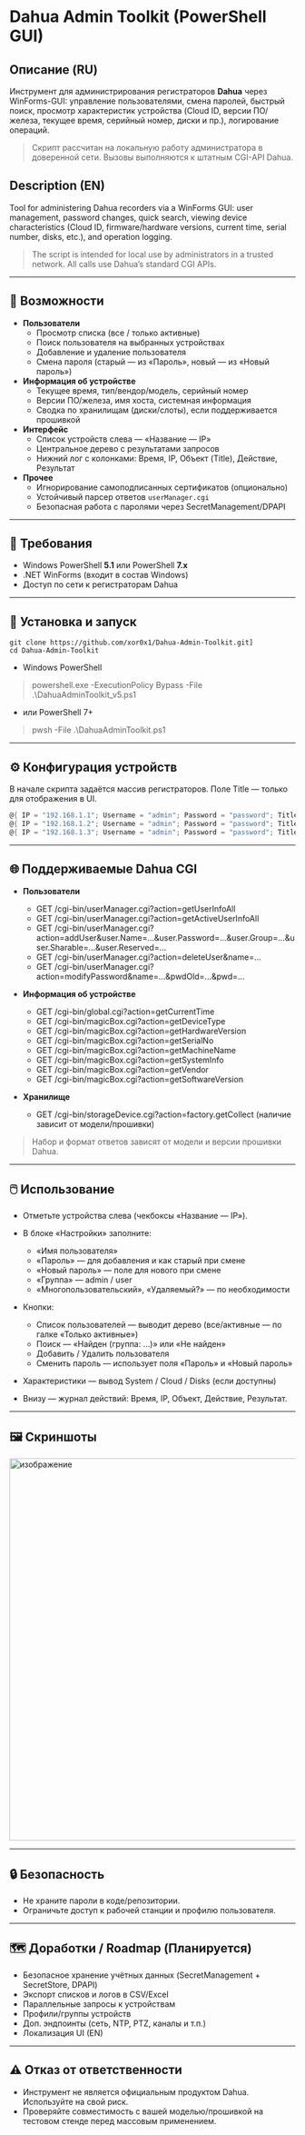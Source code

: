 # Dahua Admin Toolkit (PowerShell GUI)
## Описание (RU)
Инструмент для администрирования регистраторов **Dahua** через WinForms-GUI: управление пользователями, смена паролей, быстрый поиск, просмотр характеристик устройства (Cloud ID, версии ПО/железа, текущее время, серийный номер, диски и пр.), логирование операций.

> Скрипт рассчитан на локальную работу администратора в доверенной сети. Вызовы выполняются к штатным CGI-API Dahua.


## Description (EN)
Tool for administering Dahua recorders via a WinForms GUI: user management, password changes, quick search, viewing device characteristics (Cloud ID, firmware/hardware versions, current time, serial number, disks, etc.), and operation logging.

> The script is intended for local use by administrators in a trusted network. All calls use Dahua’s standard CGI APIs.

---

## 📌 Возможности

- **Пользователи**
  - Просмотр списка (все / только активные)
  - Поиск пользователя на выбранных устройствах
  - Добавление и удаление пользователя
  - Смена пароля (старый — из «Пароль», новый — из «Новый пароль»)
- **Информация об устройстве**
  - Текущее время, тип/вендор/модель, серийный номер
  - Версии ПО/железа, имя хоста, системная информация
  - Сводка по хранилищам (диски/слоты), если поддерживается прошивкой
- **Интерфейс**
  - Список устройств слева — «Название — IP»
  - Центральное дерево с результатами запросов
  - Нижний лог с колонками: Время, IP, Объект (Title), Действие, Результат
- **Прочее**
  - Игнорирование самоподписанных сертификатов (опционально)
  - Устойчивый парсер ответов `userManager.cgi`
  - Безопасная работа с паролями через SecretManagement/DPAPI

---

## 🧰 Требования

- Windows PowerShell **5.1** или PowerShell **7.x**
- .NET WinForms (входит в состав Windows)
- Доступ по сети к регистраторам Dahua

---
## 🚀 Установка и запуск
``` 
git clone https://github.com/xor0x1/Dahua-Admin-Toolkit.git]
cd Dahua-Admin-Toolkit
```
- Windows PowerShell
> powershell.exe -ExecutionPolicy Bypass -File .\DahuaAdminToolkit_v5.ps1

- или PowerShell 7+
> pwsh -File .\DahuaAdminToolkit.ps1
---
## ⚙️ Конфигурация устройств
В начале скрипта задаётся массив регистраторов. Поле Title — только для отображения в UI.
```powershell
@{ IP = "192.168.1.1"; Username = "admin"; Password = "password"; Title = "Название Регистратора 1" },
@{ IP = "192.168.1.2"; Username = "admin"; Password = "password"; Title = "Название Регистратора 2" },
@{ IP = "192.168.1.3"; Username = "admin"; Password = "password"; Title = "Название Регистратора 3" }
```
---
## 🌐 Поддерживаемые Dahua CGI

- **Пользователи**

  - GET /cgi-bin/userManager.cgi?action=getUserInfoAll
  - GET /cgi-bin/userManager.cgi?action=getActiveUserInfoAll
  - GET /cgi-bin/userManager.cgi?action=addUser&user.Name=...&user.Password=...&user.Group=...&user.Sharable=...&user.Reserved=...
  - GET /cgi-bin/userManager.cgi?action=deleteUser&name=...
  - GET /cgi-bin/userManager.cgi?action=modifyPassword&name=...&pwdOld=...&pwd=...

- **Информация об устройстве**

  - GET /cgi-bin/global.cgi?action=getCurrentTime
  - GET /cgi-bin/magicBox.cgi?action=getDeviceType
  - GET /cgi-bin/magicBox.cgi?action=getHardwareVersion
  - GET /cgi-bin/magicBox.cgi?action=getSerialNo
  - GET /cgi-bin/magicBox.cgi?action=getMachineName
  - GET /cgi-bin/magicBox.cgi?action=getSystemInfo
  - GET /cgi-bin/magicBox.cgi?action=getVendor
  - GET /cgi-bin/magicBox.cgi?action=getSoftwareVersion

- **Хранилище**

  - GET /cgi-bin/storageDevice.cgi?action=factory.getCollect (наличие зависит от модели/прошивки)

> Набор и формат ответов зависят от модели и версии прошивки Dahua.
---
## 🖱️ Использование
- Отметьте устройства слева (чекбоксы «Название — IP»).
- В блоке «Настройки» заполните:
  - «Имя пользователя»
  - «Пароль» — для добавления и как старый при смене
  - «Новый пароль» — поле для нового при смене
  - «Группа» — admin / user
  - «Многопользовательский», «Удаляемый?» — по необходимости

- Кнопки:
  - Список пользователей — выводит дерево (все/активные — по галке «Только активные»)
  - Поиск — «Найден (группа: …)» или «Не найден»
  - Добавить / Удалить пользователя
  - Сменить пароль — использует поля «Пароль» и «Новый пароль»
- Характеристики — вывод System / Cloud / Disks (если доступны)
- Внизу — журнал действий: Время, IP, Объект, Действие, Результат.
---

## 🖼️ Скриншоты
<img width="1009" height="673" alt="изображение" src="https://github.com/user-attachments/assets/8d4bd102-651e-4099-9969-b9fb32a098a3" />

---

## 🔒 Безопасность

 - Не храните пароли в коде/репозитории.
 - Ограничьте доступ к рабочей станции и профилю пользователя.
---

## 🗺️ Доработки / Roadmap (Планируется)

- Безопасное хранение учётных данных (SecretManagement + SecretStore, DPAPI)
- Экспорт списков и логов в CSV/Excel
- Параллельные запросы к устройствам
- Профили/группы устройств
- Доп. эндпоинты (сеть, NTP, PTZ, каналы и т.п.)
- Локализация UI (EN)
---
## ⚠️ Отказ от ответственности

- Инструмент не является официальным продуктом Dahua. Используйте на свой риск.
- Проверяйте совместимость с вашей моделью/прошивкой на тестовом стенде перед массовым применением.
